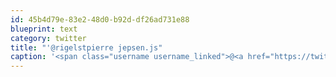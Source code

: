 ```yaml
---
id: 45b4d79e-83e2-48d0-b92d-df26ad731e88
blueprint: text
category: twitter
title: "'@rigelstpierre jepsen.js"
caption: '<span class="username username_linked">@<a href="https://twitter.com/rigelstpierre" title="Rigel St. Pierre">rigelstpierre</a></span> jepsen.js'
---
```

